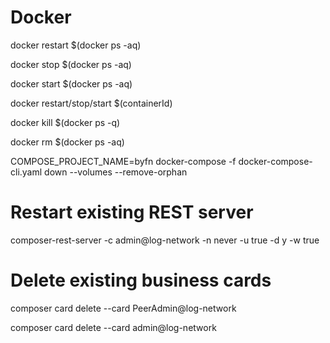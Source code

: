 # Docker

docker restart $(docker ps -aq)

docker stop $(docker ps -aq)

docker start $(docker ps -aq)

docker restart/stop/start $(containerId)

docker kill $(docker ps -q)

docker rm $(docker ps -aq)

COMPOSE_PROJECT_NAME=byfn docker-compose -f docker-compose-cli.yaml down --volumes --remove-orphan

# Restart existing REST server

composer-rest-server -c admin@log-network -n never -u true -d y -w true

# Delete existing business cards

composer card delete --card PeerAdmin@log-network

composer card delete --card admin@log-network
